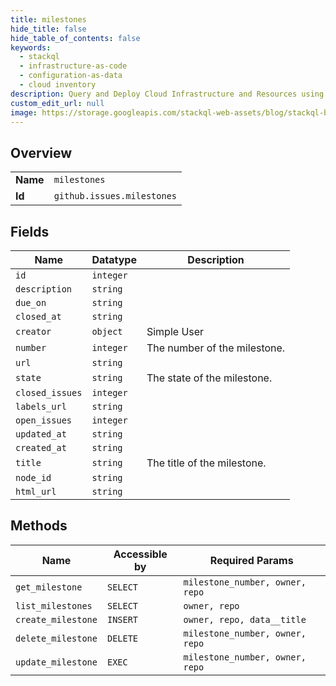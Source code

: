 ```yaml
---
title: milestones
hide_title: false
hide_table_of_contents: false
keywords:
  - stackql
  - infrastructure-as-code
  - configuration-as-data
  - cloud inventory
description: Query and Deploy Cloud Infrastructure and Resources using SQL
custom_edit_url: null
image: https://storage.googleapis.com/stackql-web-assets/blog/stackql-blog-post-featured-image.png
---
```

  
    

## Overview
<table><tbody>
<tr><td><b>Name</b></td><td><code>milestones</code></td></tr>
<tr><td><b>Id</b></td><td><code>github.issues.milestones</code></td></tr>
</tbody></table>

## Fields
| Name | Datatype | Description |
| ---- | -------- | ----------- |
| `id` | `integer` |  |
| `description` | `string` |  |
| `due_on` | `string` |  |
| `closed_at` | `string` |  |
| `creator` | `object` | Simple User |
| `number` | `integer` | The number of the milestone. |
| `url` | `string` |  |
| `state` | `string` | The state of the milestone. |
| `closed_issues` | `integer` |  |
| `labels_url` | `string` |  |
| `open_issues` | `integer` |  |
| `updated_at` | `string` |  |
| `created_at` | `string` |  |
| `title` | `string` | The title of the milestone. |
| `node_id` | `string` |  |
| `html_url` | `string` |  |
## Methods
| Name | Accessible by | Required Params |
| ---- | ------------- | --------------- |
| `get_milestone` | `SELECT` | `milestone_number, owner, repo` |
| `list_milestones` | `SELECT` | `owner, repo` |
| `create_milestone` | `INSERT` | `owner, repo, data__title` |
| `delete_milestone` | `DELETE` | `milestone_number, owner, repo` |
| `update_milestone` | `EXEC` | `milestone_number, owner, repo` |
